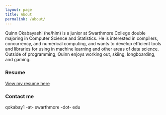 ```yaml
---
layout: page
title: About
permalink: /about/
---
```


Quinn Okabayashi (he/him) is a junior at Swarthmore College double majoring in Computer Science and Statistics. He is interested in compilers, concurrency, and numerical computing, and wants to develop efficient tools and libraries for using in machine learning and other areas of data science. Outside of programming, Quinn enjoys working out, skiing, longboarding, and gaming.

### Resume
[View my resume here](https://drive.google.com/file/d/1m3LCoyhBsvHv3ScGFGypbk2BZFvtBqjw/view?usp=sharing)


### Contact me

qokabay1 -at- swarthmore -dot- edu